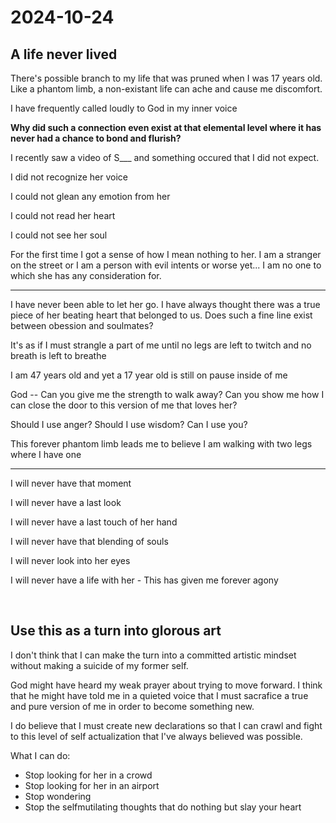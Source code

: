 # 2024-10-24

## A life never lived

There's possible branch to my life that was pruned when I was 17 years old. Like a phantom limb, a non-existant life can ache and cause me discomfort. 

I have frequently called loudly to God in my inner voice

**Why did such a connection even exist at that elemental level where it has never had a chance to bond and flurish?**

I recently saw a video of S___ and something occured that I did not expect. 

I did not recognize her voice

I could not glean any emotion from her

I could not read her heart

I could not see her soul 

For the first time I got a sense of how I mean nothing to her. I am a stranger on the street or I am a person with evil intents or worse yet... I am no one to which she has any consideration for. 

---

I have never been able to let her go. I have always thought there was a true piece of her beating heart that belonged to us. Does such a fine line exist between obession and soulmates? 

It's as if I must strangle a part of me until no legs are left to twitch and no breath is left to breathe

I am 47 years old and yet a 17 year old is still on pause inside of me

God -- Can you give me the strength to walk away? Can you show me how I can close the door to this version of me that loves her? 

Should I use anger? Should I use wisdom? Can I use you? 

This forever phantom limb leads me to believe I am walking with two legs where I have one

---

I will never have that moment 

I will never have a last look

I will never have a last touch of her hand

I will never have that blending of souls

I will never look into her eyes

I will never have a life with her - This has given me forever agony


<br>

## Use this as a turn into glorous art

I don't think that I can make the turn into a committed artistic mindset without making a suicide of my former self. 

God might have heard my weak prayer about trying to move forward. I think that he might have told me in a quieted voice that I must sacrafice a true and pure version of me in order to become something new. 

I do believe that I must create new declarations so that I can crawl and fight to this level of self actualization that I've always believed was possible. 

What I can do: 
- Stop looking for her in a crowd
- Stop looking for her in an airport
- Stop wondering
- Stop the selfmutilating thoughts that do nothing but slay your heart